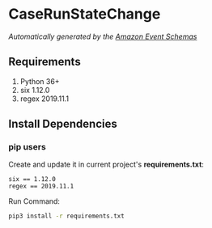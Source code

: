 # CaseRunStateChange

*Automatically generated by the [Amazon Event Schemas](https://aws.amazon.com/)*

## Requirements

1. Python 36+
2. six 1.12.0
3. regex 2019.11.1

## Install Dependencies
### pip users

Create and update it in current project's **requirements.txt**:

```
six == 1.12.0
regex == 2019.11.1
```

Run Command:

```sh
pip3 install -r requirements.txt
```
